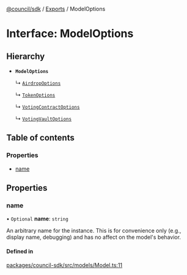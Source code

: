 [@council/sdk](../README.md) / [Exports](../modules.md) / ModelOptions

# Interface: ModelOptions

## Hierarchy

- **`ModelOptions`**

  ↳ [`AirdropOptions`](AirdropOptions.md)

  ↳ [`TokenOptions`](TokenOptions.md)

  ↳ [`VotingContractOptions`](VotingContractOptions.md)

  ↳ [`VotingVaultOptions`](VotingVaultOptions.md)

## Table of contents

### Properties

- [name](ModelOptions.md#name)

## Properties

### name

• `Optional` **name**: `string`

An arbitrary name for the instance. This is for convenience only (e.g.,
display name, debugging) and has no affect on the model's behavior.

#### Defined in

[packages/council-sdk/src/models/Model.ts:11](https://github.com/delvtech/council-monorepo/blob/c29492c/packages/council-sdk/src/models/Model.ts#L11)
